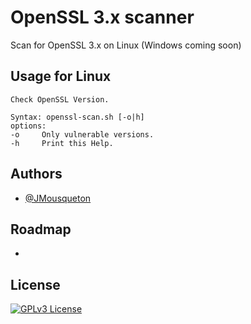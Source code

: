 
# OpenSSL 3.x scanner 

Scan for OpenSSL 3.x on Linux (Windows coming soon)


## Usage for Linux

```❯ ./openssl-scan.sh -h
Check OpenSSL Version.

Syntax: openssl-scan.sh [-o|h]
options:
-o     Only vulnerable versions.
-h     Print this Help.

```


## Authors

- [@JMousqueton](https://www.github.com/JMousqueton)


## Roadmap

- ~~~Windows Support ~~~   

## License

[![GPLv3 License](https://img.shields.io/badge/License-GPL%20v3-yellow.svg)](https://opensource.org/licenses/)


